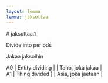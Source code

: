 ```yaml
---
layout: lemma
lemma: jaksottaa
---
```


<div class="sense">
# <span class="sensename">jaksottaa.1</span>

<span class="description">Divide into periods</span>

<span class="description">Jakaa jaksoihin</span>

A0 | Entity dividing |   | Taho, joka jakaa |  
A1 | Thing divided |   | Asia, joka jaetaan |  

</div>

